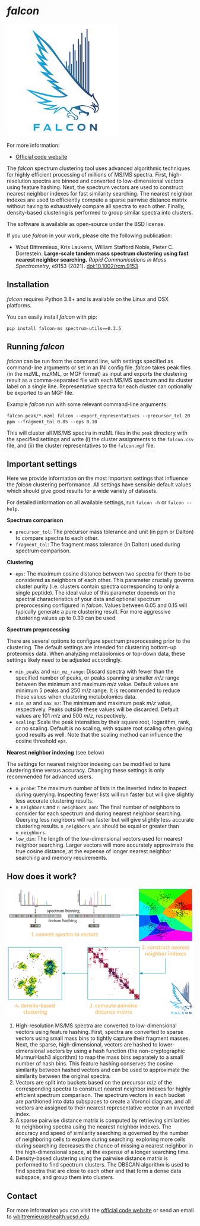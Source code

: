 _falcon_
========

![falcon](falcon_logo.png)

For more information:

* [Official code website](https://github.com/bittremieux/falcon)

The _falcon_ spectrum clustering tool uses advanced algorithmic techniques for
highly efficient processing of millions of MS/MS spectra. First,
high-resolution spectra are binned and converted to low-dimensional vectors
using feature hashing. Next, the spectrum vectors are used to construct nearest
neighbor indexes for fast similarity searching. The nearest neighbor indexes
are used to efficiently compute a sparse pairwise distance matrix without
having to exhaustively compare all spectra to each other. Finally,
density-based clustering is performed to group similar spectra into clusters.

The software is available as open-source under the BSD license.

If you use _falcon_ in your work, please cite the following publication:

- Wout Bittremieux, Kris Laukens, William Stafford Noble, Pieter C. Dorrestein.
**Large-scale tandem mass spectrum clustering using fast nearest neighbor
searching.** _Rapid Communications in Mass Spectrometry_, e9153 (2021).
[doi:10.1002/rcm.9153](https://doi.org/10.1002/rcm.9153)

Installation
------------

_falcon_ requires Python 3.8+ and is available on the Linux and OSX platforms.

You can easily install _falcon_ with pip:

    pip install falcon-ms spectrum-utils==0.3.5

Running _falcon_
----------------

_falcon_ can be run from the command line, with settings specified as
command-line arguments or set in an INI config file. _falcon_ takes peak files
(in the mzML, mzXML, or MGF format) as input and exports the clustering result
as a comma-separated file with each MS/MS spectrum and its cluster label on a
single line. Representative spectra for each cluster can optionally be exported
to an MGF file.

Example _falcon_ run with some relevant command-line arguments:

    falcon peak/*.mzml falcon --export_representatives --precursor_tol 20 ppm --fragment_tol 0.05 --eps 0.10

This will cluster all MS/MS spectra in mzML files in the `peak` directory with
the specified settings and write (i) the cluster assignments to the `falcon.csv` file, and (ii) the cluster representatives to the `falcon.mgf` file.

Important settings
------------------

Here we provide information on the most important settings that influence the
_falcon_ clustering performance. All settings have sensible default values
which should give good results for a wide variety of datasets.

For detailed information on all available settings, run `falcon -h` or
`falcon --help`.

**Spectrum comparison**

- `precursor_tol`: The precursor mass tolerance and unit (in ppm or Dalton) to
compare spectra to each other.
- `fragment_tol`: The fragment mass tolerance (in Dalton) used during spectrum
comparison.

**Clustering**

- `eps`: The maximum cosine distance between two spectra for them to be
considered as neighbors of each other. This parameter crucially governs cluster
purity (i.e. clusters contain spectra corresponding to only a single peptide).
The ideal value of this parameter depends on the spectral characteristics of
your data and optional spectrum preprocessing configured in _falcon_. Values
between 0.05 and 0.15 will typically generate a pure clustering result. For
more aggressive clustering values up to 0.30 can be used.

**Spectrum preprocessing**

There are several options to configure spectrum preprocessing prior to the
clustering. The default settings are intended for clustering bottom-up
proteomics data. When analyzing metabolomics or top-down data, these settings
likely need to be adjusted accordingly.

- `min_peaks` and `min_mz_range`: Discard spectra with fewer than the specified
number of peaks, or peaks spanning a smaller _m_/_z_ range between the minimum
and maximum _m_/_z_ value. Default values are minimum 5 peaks and 250 _m_/_z_
range. It is recommended to reduce these values when clustering metabolomics
data.
- `min_mz` and `max_mz`: The minimum and maximum peak _m_/_z_ value,
respectively. Peaks outside these values will be discarded. Default values are
101 _m_/_z_ and 500 _m_/_z_, respectively.
- `scaling`: Scale the peak intensities by their square root, logarithm, rank,
or no scaling. Default is no scaling, with square root scaling often giving good
results as well. Note that the scaling method can influence the cosine threshold
`eps`.

**Nearest neighbor indexing** (see below)

The settings for nearest neighbor indexing can be modified to tune clustering
time versus accuracy. Changing these settings is only recommended for advanced
users.

- `n_probe`: The maximum number of lists in the inverted index to inspect
during querying. Inspecting fewer lists will run faster but will give slightly
less accurate clustering results.
- `n_neighbors` and `n_neighbors_ann`: The final number of neighbors to
consider for each spectrum and during nearest neighbor searching. Querying less
neighbors will run faster but will give slightly less accurate clustering
results. `n_neighbors_ann` should be equal or greater than `n_neighbors`.
- `low_dim`: The length of the low-dimensional vectors used for nearest neighbor
searching. Larger vectors will more accurately approximate the true cosine
distance, at the expense of longer nearest neighbor searching and memory
requirements.

How does it work?
-----------------

![falcon spectrum clustering](falcon_how.png)

1. High-resolution MS/MS spectra are converted to low-dimensional vectors using
feature hashing. First, spectra are converted to sparse vectors using small
mass bins to tightly capture their fragment masses. Next, the sparse,
high-dimensional, vectors are hashed to lower-dimensional vectors by using a
hash function (the non-cryptographic MurmurHash3 algorithm) to map the mass
bins separately to a small number of hash bins. This feature hashing conserves
the cosine similarity between hashed vectors and can be used to approximate the
similarity between the original spectra.
2. Vectors are split into buckets based on the precursor _m_/_z_ of the
corresponding spectra to construct nearest neighbor indexes for highly
efficient spectrum comparison. The spectrum vectors in each bucket are
partitioned into data subspaces to create a Voronoi diagram, and all vectors
are assigned to their nearest representative vector in an inverted index.
3. A sparse pairwise distance matrix is computed by retrieving similarities to
neighboring spectra using the nearest neighbor indexes. The accuracy and speed
of similarity searching is governed by the number of neighboring cells to
explore during searching: exploring more cells during searching decreases the
chance of missing a nearest neighbor in the high-dimensional space, at the
expense of a longer searching time.
4. Density-based clustering using the pairwise distance matrix is performed to
find spectrum clusters. The DBSCAN algorithm is used to find spectra that are
close to each other and that form a dense data subspace, and group them into
clusters.

Contact
-------

For more information you can visit the
[official code website](https://github.com/bittremieux/falcon) or send an email
to <wbittremieux@health.ucsd.edu>.
